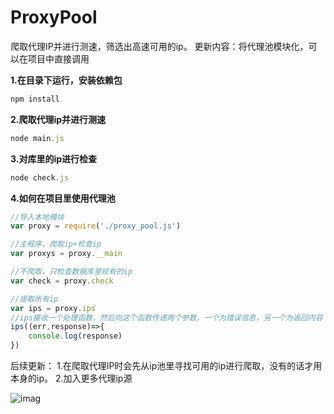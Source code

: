 # ProxyPool
爬取代理IP并进行测速，筛选出高速可用的ip。
更新内容：将代理池模块化，可以在项目中直接调用

**1.在目录下运行，安装依赖包**
```javascript
npm install
```

**2.爬取代理ip并进行测速**
```javascript
node main.js
```

**3.对库里的ip进行检查**
```javascript
node check.js
```

**4.如何在项目里使用代理池**
```javascript
//导入本地模块
var proxy = require('./proxy_pool.js')

//主程序，爬取ip+检查ip
var proxys = proxy.__main

//不爬取，只检查数据库里现有的ip
var check = proxy.check

//提取所有ip
var ips = proxy.ips
//ips接收一个处理函数，然后向这个函数传递两个参数，一个为错误信息，另一个为返回内容
ips((err,response)=>{
    console.log(response)
})
```


后续更新：
1.在爬取代理IP时会先从ip池里寻找可用的ip进行爬取，没有的话才用本身的ip。
2.加入更多代理ip源


![imag](https://github.com/Card007/Proxy-Pool/blob/master/other/ip_proxy.png)
